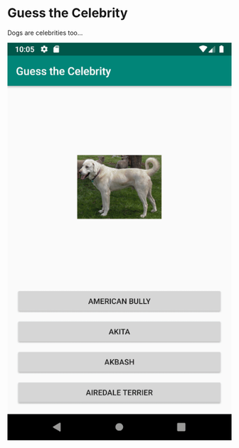 # Guess the Celebrity
Dogs are celebrities too...

![Guess the Celebrity gif](guess-the-celebrity.gif)

